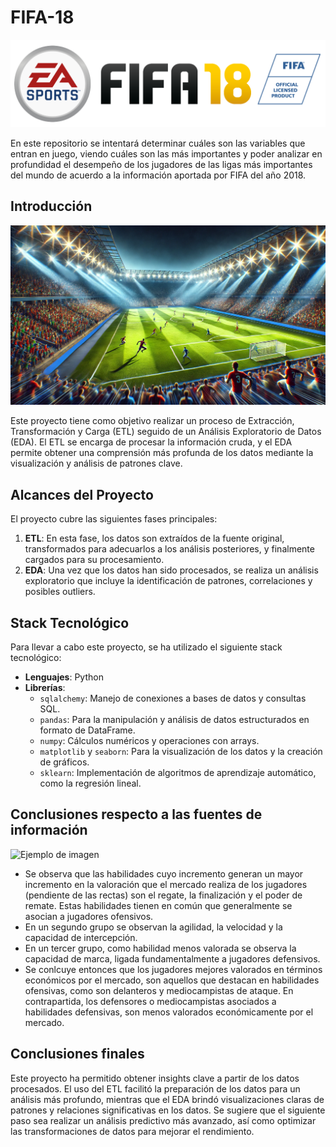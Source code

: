 # FIFA-18
![For Loop Image](https://github.com/faq998/Im-genes/raw/main/FIFA_18_Logo.png)

En este repositorio se intentará determinar cuáles son las variables que entran en juego, viendo cuáles son las más importantes y poder analizar en profundidad el desempeño de los jugadores de las ligas más importantes del mundo de acuerdo a la información aportada por FIFA del año 2018.


## Introducción
![For Loop Image](https://github.com/faq998/Im-genes/blob/main/DALLE2~1.WEB)

Este proyecto tiene como objetivo realizar un proceso de Extracción, Transformación y Carga (ETL) seguido de un Análisis Exploratorio de Datos (EDA). 
El ETL se encarga de procesar la información cruda, y el EDA permite obtener una comprensión más profunda de los datos mediante la visualización y análisis de patrones clave.

## Alcances del Proyecto
El proyecto cubre las siguientes fases principales:
1. **ETL**: En esta fase, los datos son extraídos de la fuente original, transformados para adecuarlos a los análisis posteriores, y finalmente cargados para su procesamiento.
2. **EDA**: Una vez que los datos han sido procesados, se realiza un análisis exploratorio que incluye la identificación de patrones, correlaciones y posibles outliers.

## Stack Tecnológico
Para llevar a cabo este proyecto, se ha utilizado el siguiente stack tecnológico:
- **Lenguajes**: Python
- **Librerías**:
  - `sqlalchemy`: Manejo de conexiones a bases de datos y consultas SQL.
  - `pandas`: Para la manipulación y análisis de datos estructurados en formato de DataFrame.
  - `numpy`: Cálculos numéricos y operaciones con arrays.
  - `matplotlib` y `seaborn`: Para la visualización de los datos y la creación de gráficos.
  - `sklearn`: Implementación de algoritmos de aprendizaje automático, como la regresión lineal.


## Conclusiones respecto a las fuentes de información
<img src="https://github.com/faq998/Im-genes/blob/main/Regresi%C3%B3n%20Habilidades%20vs%20Valor%20de%20Mercado.png" alt="Ejemplo de imagen" width="500">

- Se observa que las habilidades cuyo incremento generan un mayor incremento en la valoración que el mercado realiza de los jugadores (pendiente de las rectas) son el regate, la finalización y el poder de remate. Estas habilidades tienen en común que generalmente se asocian a jugadores ofensivos.
- En un segundo grupo se observan la agilidad, la velocidad y la capacidad de intercepción.
- En un tercer grupo, como habilidad menos valorada se observa la capacidad de marca, ligada fundamentalmente a jugadores defensivos.
- Se conlcuye entonces que los jugadores mejores valorados en términos económicos por el mercado, son aquellos que destacan en habilidades ofensivas, como son delanteros y mediocampistas de ataque. En contrapartida, los defensores o mediocampistas asociados a habilidades defensivas, son menos valorados económicamente por el mercado.



## Conclusiones finales 
Este proyecto ha permitido obtener insights clave a partir de los datos procesados. 
El uso del ETL facilitó la preparación de los datos para un análisis más profundo, mientras que el EDA brindó visualizaciones claras de patrones y relaciones significativas en los datos. 
Se sugiere que el siguiente paso sea realizar un análisis predictivo más avanzado, así como optimizar las transformaciones de datos para mejorar el rendimiento.

